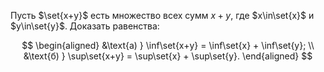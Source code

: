 Пусть $\set{x+y}$ есть множество всех сумм $x+y$, где $x\in\set{x}$ и $y\in\set{y}$. Доказать равенства:

$$
\begin{aligned}
    &\text{а) } \inf\set{x+y} = \inf\set{x} + \inf\set{y};
    \\
    &\text{б) } \sup\set{x+y} = \sup\set{x} + \sup\set{y}.
\end{aligned}
$$